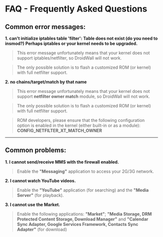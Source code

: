 # FAQ - Frequently Asked Questions #

## Common error messages: ##

**1. can't initialize iptables table 'filter': Table does not exist (do you need to insmod?) Perhaps iptables or your kernel needs to be upgraded.**

> This error message unfortunately means that your kernel does not support iptables/netfilter, so DroidWall will not work.

> The only possible solution is to flash a customized ROM (or kernel) with full netfilter support.

**2. no chains/target/match by that name**
> This error message unfortunately means that your kernel does not support **netfilter owner match** module, so DroidWall will not work.

> The only possible solution is to flash a customized ROM (or kernel) with full netfilter support.

> ROM developers, please ensure that the following configuration option is enabled in the kernel (either built-in or as a module): **CONFIG\_NETFILTER\_XT\_MATCH\_OWNER**


---

## Common problems: ##

**1. I cannot send/receive MMS with the firewall enabled.**

> Enable the **"Messaging"** application to access your 2G/3G network.

**2. I cannot watch YouTube videos.**

> Enable the **"YouTube"** application (for searching) and the **"Media Server"** (for playback).

**3. I cannot use the Market.**

> Enable the following applications: **"Market"**; **"Media Storage, DRM Protected Content Storage, Download Manager"** and **"Calendar Sync Adapter, Google Services Framework, Contacts Sync Adapter"** (for download)